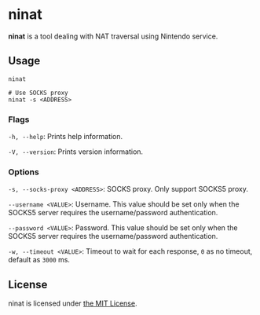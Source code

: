 # ninat

**ninat** is a tool dealing with NAT traversal using Nintendo service.

## Usage

```
ninat

# Use SOCKS proxy
ninat -s <ADDRESS>
```

### Flags

`-h, --help`: Prints help information.

`-V, --version`: Prints version information.

### Options

`-s, --socks-proxy <ADDRESS>`: SOCKS proxy. Only support SOCKS5 proxy.

`--username <VALUE>`: Username. This value should be set only when the SOCKS5 server requires the username/password authentication.

`--password <VALUE>`: Password. This value should be set only when the SOCKS5 server requires the username/password authentication.

`-w, --timeout <VALUE>`: Timeout to wait for each response, `0` as no timeout, default as `3000` ms.

## License

ninat is licensed under [the MIT License](/LICENSE).
